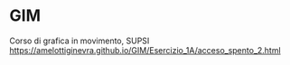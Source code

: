 # GIM
Corso di grafica in movimento, SUPSI
https://amelottiginevra.github.io/GIM/Esercizio_1A/acceso_spento_2.html
